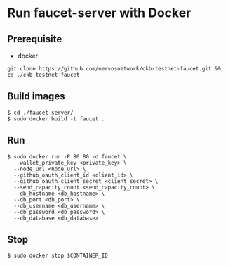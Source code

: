 # Run faucet-server with Docker

## Prerequisite
- docker

`git clone https://github.com/nervosnetwork/ckb-testnet-faucet.git && cd ./ckb-testnet-faucet`

## Build images
```
$ cd ./faucet-server/
$ sudo docker build -t faucet .
```

## Run

```
$ sudo docker run -P 80:80 -d faucet \
  --wallet_private_key <private_key> \
  --node_url <node_url> \
  --github_oauth_client_id <client_id> \
  --github_oauth_client_secret <client_secret> \
  --send_capacity_count <send_capacity_count> \
  --db_hostname <db_hostname> \
  --db_port <db_port> \
  --db_username <db_username> \
  --db_password <db_password> \
  --db_database <db_database>
```

## Stop

```
$ sudo docker stop $CONTAINER_ID
```
